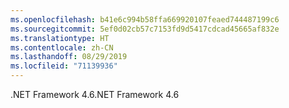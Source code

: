 ```yaml
---
ms.openlocfilehash: b41e6c994b58ffa669920107feaed744487199c6
ms.sourcegitcommit: 5ef0d02cb57c7153fd9d5417cdcad45665af832e
ms.translationtype: HT
ms.contentlocale: zh-CN
ms.lasthandoff: 08/29/2019
ms.locfileid: "71139936"
---
```

<span data-ttu-id="ade4c-101">.NET Framework 4.6</span><span class="sxs-lookup"><span data-stu-id="ade4c-101">.NET Framework 4.6</span></span>
